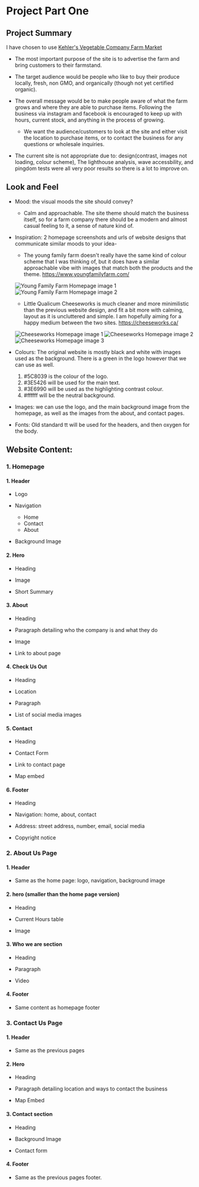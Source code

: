 # Project Part One

## Project Summary

I have chosen to use [Kehler's Vegetable Company Farm
Market](https://www.kehlervegetables.ca/)

- The most important purpose of the site is to advertise the farm and bring customers to their farmstand.

- The target audience would be people who like to buy their produce locally, fresh, non GMO, and organically (though not yet certified organic).

- The overall message would be to make people aware of what the farm grows and where they are able to purchase items. Following the business via instagram and facebook is encouraged to keep up with hours, current stock, and anything in the process of growing.
  - We want the audience/customers to look at the site and either visit the location to purchase items, or to contact the business for any questions or wholesale inquiries.

* The current site is not appropriate due to: design(contrast, images not loading, colour scheme), The lighthouse analysis, wave accessbility, and pingdom tests were all very poor results so there is a lot to improve on.

## Look and Feel

- Mood: the visual moods the site should convey?

  - Calm and approachable. The site theme should match the business itself, so for a farm company there should be a modern and almost casual feeling to it, a sense of nature kind of.

- Inspiration: 2 homepage screenshots and urls of website designs that communicate similar moods to your idea-

  - The young family farm doesn't really have the same kind of colour scheme that I was thinking of, but it does have a similar approachable vibe with images that match both the products and the theme.
    <https://www.youngfamilyfarm.com/>

  ![Young Family Farm Homepage image 1](images/young-family-farm-homepage1.png)
  ![Young Family Farm Homepage image 2](images/young-family-farm-homepage2.png)

  - Little Qualicum Cheeseworks is much cleaner and more minimilistic than the previous website design, and fit a bit more with calming, layout as it is uncluttered and simple. I am hopefully aiming for a happy medium between the two sites.
    <https://cheeseworks.ca/>

  ![Cheeseworks Homepage image 1](images/cheeseworks-homepage1.png)
  ![Cheeseworks Homepage image 2](images/cheeseworks-homepage2.png)
  ![Cheeseworks Homepage image 3](images/cheeseworks-homepage3.png)

- Colours: The original website is mostly black and white with images used as the background. There is a green in the logo however that we can use as well.

  1. #5C8039 is the colour of the logo.
  2. #3E5426 will be used for the main text.
  3. #3E6990 will be used as the highlighting contrast colour.
  4. #ffffff will be the neutral background.

- Images: we can use the logo, and the main background image from the homepage, as well as the images from the about, and contact pages.

- Fonts: Old standard tt will be used for the headers, and then oxygen for the body.

## Website Content:

### 1. Homepage

#### 1. Header

- Logo

- Navigation

  - Home
  - Contact
  - About

- Background Image

#### 2. Hero

- Heading

- Image

- Short Summary

#### 3. About

- Heading

- Paragraph detailing who the company is and what they do

- Image

- Link to about page

#### 4. Check Us Out

- Heading

- Location

- Paragraph

- List of social media images

#### 5. Contact

- Heading

- Contact Form

- Link to contact page

- Map embed

#### 6. Footer

- Heading

- Navigation: home, about, contact

- Address: street address, number, email, social media

- Copyright notice

### 2. About Us Page

#### 1. Header

- Same as the home page: logo, navigation, background image

#### 2. hero (smaller than the home page version)

- Heading

- Current Hours table

- Image

#### 3. Who we are section

- Heading

- Paragraph

- Video

#### 4. Footer

- Same content as homepage footer

### 3. Contact Us Page

#### 1. Header

- Same as the previous pages

#### 2. Hero

- Heading

- Paragraph detailing location and ways to contact the business

- Map Embed

#### 3. Contact section

- Heading

- Background Image

- Contact form

#### 4. Footer

- Same as the previous pages footer.
